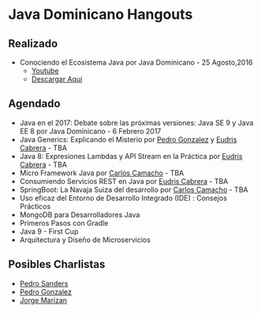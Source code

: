 # Java  Dominicano Hangouts

## Realizado
* Conociendo el Ecosistema Java por Java Dominicano - 25 Agosto,2016
  * [Youtube](https://youtu.be/mNwUMLwq4TQ?list=PLh4k7EswYO0QpqYLy47T0E3v_OVCR9dv2) 
  * [Descargar Aquí](slides/EcosistemaJava.pdf)


## Agendado
* Java en el 2017: Debate sobre las próximas versiones: Java SE 9 y Java EE 8 por Java Dominicano - 6 Febrero 2017
* Java Generics: Explicando el Misterio por [Pedro Gonzalez](https://www.linkedin.com/in/pedro-gonzalez-7bb41516/es) y [Eudris Cabrera](https://github.com/ecabrerar) - TBA
* Java 8: Expresiones Lambdas y API Stream en la Práctica por [Eudris Cabrera](https://github.com/ecabrerar) - TBA
* Micro Framework Java por [Carlos Camacho](https://github.com/vacax) - TBA
* Consumiendo Servicios REST en Java por [Eudris Cabrera](https://github.com/ecabrerar) - TBA
* SpringBoot: La Navaja Suiza del desarrollo por [Carlos Camacho](https://github.com/vacax) - TBA
* Uso eficaz del Entorno de Desarrollo Integrado (IDE) : Consejos Prácticos
* MongoDB para Desarrolladores Java 
* Primeros Pasos con Gradle 
* Java 9 - First Cup
* Arquitectura y Diseño de Microservicios



## Posibles Charlistas 
* [Pedro Sanders](https://github.com/psanders) 
* [Pedro Gonzalez](https://www.linkedin.com/in/pedro-gonzalez-7bb41516/es) 
* [Jorge Marizan](https://www.linkedin.com/in/javaninja)

